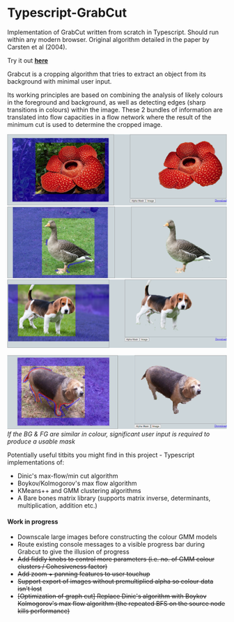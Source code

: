# Typescript-GrabCut
<p>
Implementation of GrabCut written from scratch in Typescript. Should run within any modern browser. Original algorithm detailed in the paper by Carsten et al (2004).
</p>

<p>
Try it out <strong><a href="https://eatmygoose.github.io/Typescript-GrabCut/index.html">here</a></strong>
</p>

<p>
Grabcut is a cropping algorithm that tries to extract an object from its background with minimal user input.
</p>
<p>
Its working principles are based on combining the analysis of likely colours in the foreground and background, as well as detecting edges (sharp transitions in colours) within the image. 
These 2 bundles of information are translated into flow capacities in a flow network where the result of the minimum cut is used to determine the cropped image.
</p>

<img src="Images/Demo_Rafflesia.png"></img>
<img src="Images/Demo_Goose.png"></img>
<img src="Images/Demo_Beagle_2.png"></img>
<p>
  <img src="Images/Demo_Beagle.png"></img>
  <em>If the BG & FG are similar in colour, significant user input is required to produce a usable mask</em>
</p>

Potentially useful titbits you might find in this project - Typescript implementations of:
<ul>
<li>Dinic's max-flow/min cut algorithm</li>
<li>Boykov/Kolmogorov's max flow algorithm</li>
<li>KMeans++ and GMM clustering algorithms</li>
<li>A Bare bones matrix library (supports matrix inverse, determinants, multiplication, addition etc.)</li>
</ul>

<h4>Work in progress</h4>
<ul>
  <li>Downscale large images before constructing the colour GMM models</li>
  <li>Route existing console messages to a visible progress bar during Grabcut to give the illusion of progress</li>
  <li><del>Add fiddly knobs to control more parameters (i.e. no. of GMM colour clusters / Cohesiveness factor)</del></li>
  <li><del>Add zoom + panning features to user touchup</del></li>
  <li><del>Support export of images without premultiplied alpha so colour data isn't lost</del></li>
  <li><del>[Optimization of graph cut] Replace Dinic's algorithm with Boykov Kolmogorov's max flow algorithm (the repeated BFS on the source node kills performance)</del></li>
</ul>
